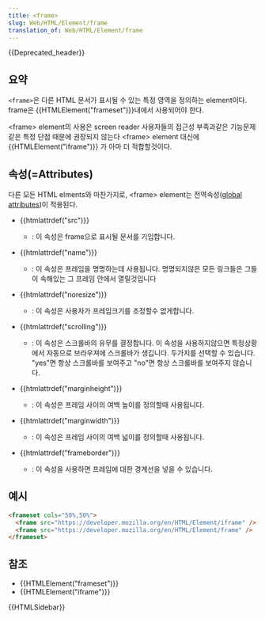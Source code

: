 ```yaml
---
title: <frame>
slug: Web/HTML/Element/frame
translation_of: Web/HTML/Element/frame
---
```

{{Deprecated_header}}

## 요약

`<frame>`은 다른 HTML 문서가 표시될 수 있는 특정 영역을 정의하는 element이다. frame은 {{HTMLElement("frameset")}}내에서 사용되어야 한다.

\<frame> element의 사용은 screen reader 사용자들의 접근성 부족과같은 기능문제같은 특정 단점 때문에 권장되지 않는다
\<frame> element 대신에 {{HTMLElement("iframe")}} 가 아마 더 적합할것이다.

## 속성(=Attributes)

다른 모든 HTML elments와 마찬가지로, \<frame> element는 전역속성([global attributes](/ko/docs/HTML/Global_attributes))이 적용된다.

- {{htmlattrdef("src")}}
  - : 이 속성은 frame으로 표시될 문서를 기입합니다.
- {{htmlattrdef("name")}}
  - : 이 속성은 프레임을 명명하는데 사용됩니다. 명명되지않은 모든 링크들은 그들이 속해있는 그 프레임 안에서 열릴것입니다
- {{htmlattrdef("noresize")}}

  - : 이 속성은 사용자가 프레임크기를 조정할수 없게합니다.

- {{htmlattrdef("scrolling")}}
  - : &#x20;
    이 속성은 스크롤바의 유무를 결정합니다. 이 속성을 사용하지않으면 특정상황에서 자동으로 브라우져에 스크롤바가 생깁니다.
    두가지를 선택할 수 있습니다. "yes"면 항상 스크롤바를 보여주고 "no"면 항상 스크롤바를 보여주지 않습니다.
- {{htmlattrdef("marginheight")}}
  - : 이 속성은 프레임 사이의 여백 높이를 정의할때 사용됩니다.
- {{htmlattrdef("marginwidth")}}
  - : 이 속성은 프레임 사이의 여백 넓이를 정의할때 사용됩니다.
- {{htmlattrdef("frameborder")}}
  - : 이 속성을 사용하면 프레임에 대한 경계선을 넣을 수 있습니다.

## 예시

```html
<frameset cols="50%,50%">
  <frame src="https://developer.mozilla.org/en/HTML/Element/iframe" />
  <frame src="https://developer.mozilla.org/en/HTML/Element/frame" />
</frameset>
```

## 참조

- {{HTMLElement("frameset")}}
- {{HTMLElement("iframe")}}

{{HTMLSidebar}}
